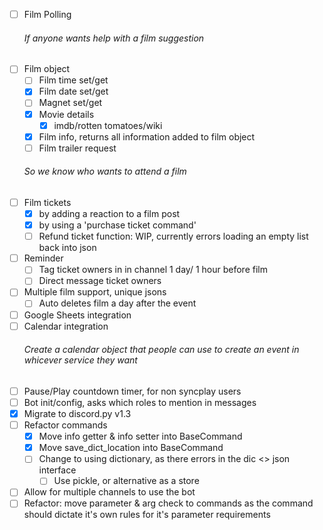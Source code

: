 - [ ] Film Polling
    ###### If anyone wants help with a film suggestion
- [ ] Film object
    - [ ] Film time set/get
    - [X] Film date set/get
    - [ ] Magnet set/get
    - [X] Movie details
        - [X] imdb/rotten tomatoes/wiki
    - [X] Film info, returns all information added to film object
    - [ ] Film trailer request
    ###### So we know who wants to attend a film
- [ ] Film tickets
    - [X] by adding a reaction to a film post
    - [X] by using a 'purchase ticket command'
    - [ ] Refund ticket function: WIP, currently errors loading an empty list back into json
- [ ] Reminder
    - [ ] Tag ticket owners in in channel 1 day/ 1 hour before film
    - [ ] Direct message ticket owners
- [ ] Multiple film support, unique jsons
    - [ ] Auto deletes film a day after the event
- [ ] Google Sheets integration
- [ ] Calendar integration
    ###### Create a calendar object that people can use to create an event in whicever service they want 
- [ ] Pause/Play countdown timer, for non syncplay users
- [ ] Bot init/config, asks which roles to mention in messages
- [X] Migrate to discord.py v1.3
- [ ] Refactor commands
    - [X] Move info getter & info setter into BaseCommand
    - [X] Move save_dict_location into BaseCommand
    - [ ] Change to using dictionary, as there errors in the dic <> json interface
        - [ ] Use pickle, or alternative as a store
- [ ] Allow for multiple channels to use the bot
- [ ] Refactor: move parameter & arg check to commands as the command should dictate
it's own rules for it's parameter requirements
